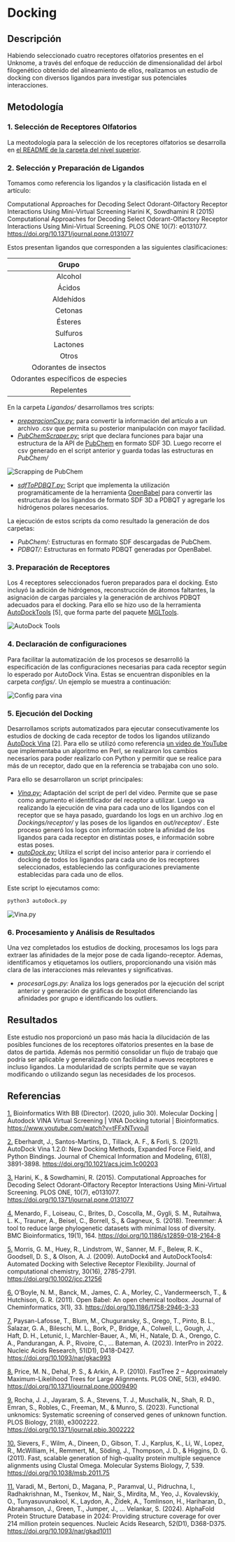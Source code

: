 # Docking
## Descripción
Habiendo seleccionado cuatro receptores olfatorios presentes en el Unknome, a través del enfoque de reducción de dimensionalidad del árbol filogenético obtenido del alineamiento de ellos, realizamos un estudio de docking con diversos ligandos para investigar sus potenciales interacciones.

## Metodología
### 1. Selección de Receptores Olfatorios
La meotodología para la selección de los receptores olfatorios se desarrolla en [el README de la carpeta del nivel superior](https://github.com/justog220/ABP-EB/tree/main/OlfatoryReceptors).

### 2. Selección y Preparación de Ligandos
Tomamos como referencia los ligandos y la clasificación listada en el artículo:

Computational Approaches for Decoding Select Odorant-Olfactory Receptor Interactions Using Mini-Virtual Screening Harini K, Sowdhamini R (2015) Computational Approaches for Decoding Select Odorant-Olfactory Receptor Interactions Using Mini-Virtual Screening. PLOS ONE 10(7): e0131077. https://doi.org/10.1371/journal.pone.0131077

Estos presentan ligandos que corresponden a las siguientes clasificaciones:


|Grupo|
|:---:|
|Alcohol|
|Ácidos|
|Aldehídos|
|Cetonas|
|Ésteres|
|Sulfuros|
|Lactones|
|Otros|
|Odorantes de insectos|
|Odorantes específicos de especies|
|Repelentes|

En la carpeta *Ligandos/* desarrollamos tres scripts:
- *[preparacionCsv.py:](https://github.com/justog220/ABP-EB/blob/main/OlfatoryReceptors/Docking/Ligandos/preparacionCsv.py)* para convertir la información del artículo a un archivo .csv que permita su posterior manipulación con mayor facilidad.
- *[PubChemScraper.py:](https://github.com/justog220/ABP-EB/blob/main/OlfatoryReceptors/Docking/Ligandos/PubChemScrapper.py)* sript que declara funciones para bajar una estructura de la API de [PubChem](https://pubchem.ncbi.nlm.nih.gov/) en formato SDF 3D. Luego recorre el csv generado en el script anterior y guarda todas las estructuras en *PubChem/*

![Scrapping de PubChem](../../imgs/pubchemScrapper.png)
- *[sdfToPDBQT.py:](https://github.com/justog220/ABP-EB/blob/main/OlfatoryReceptors/Docking/Ligandos/sdfToPDBQT.py)* Script que implementa la utilización programáticamente de la herramienta [OpenBabel](https://openbabel.org/index.html) para convertir las estructuras de los ligandos de formato SDF 3D a PDBQT y agregarle los hidrógenos polares necesarios.

La ejecución de estos scripts da como resultado la generación de dos carpetas:
- *PubChem/:* Estructuras en formato SDF descargadas de PubChem. <!-- TODO: agregar link a carpeta -->
- *PDBQT/:* Estructuras en formato PDBQT generadas por OpenBabel. <!-- TODO: agregar link a carpeta -->

### 3. Preparación de Receptores
Los 4 receptores seleccionados fueron preparados para el docking. Esto incluyó la adición de hidrógenos, reconstrucción de átomos faltantes, la asignación de cargas parciales y la generación de archivos PDBQT adecuados para el docking. Para ello se hizo uso de la herramienta [AutoDockTools](https://autodocksuite.scripps.edu/adt/) [5], que forma parte del paquete [MGLTools](https://ccsb.scripps.edu/mgltools/).

![AutoDock Tools](../../imgs/adt.png)


### 4. Declaración de configuraciones
Para facilitar la automatización de los procesos se desarrolló la especificación de las configuraciones necesarias para cada receptor según lo esperado por AutoDock Vina. Estas se encuentran disponibles en la carpeta *configs/*. Un ejemplo se muestra a continuación:
<!-- TODO: agregar link a carpeta --> 

![Config para vina](../../imgs/config.png)


### 5. Ejecución del Docking
Desarrollamos scripts automatizados para ejecutar consecutivamente los estudios de docking de cada receptor de todos los ligandos utilizando [AutoDock Vina](https://vina.scripps.edu/) [2]. Para ello se utilizó como referencia [un video de YouTube](https://www.youtube.com/watch?v=tFFxNTvvoJI) que implementaba un algoritmo en Perl, se realizaron los cambios necesarios para poder realizarlo con Python y permitir que se realice para más de un receptor, dado que en la referencia se trabajaba con uno solo.


Para ello se desarrollaron un script principales:
- *[Vina.py:](https://github.com/justog220/ABP-EB/blob/main/OlfatoryReceptors/Docking/Vina.py)* Adaptación del script de perl del video. Permite que se pase como argumento el identificador del receptor a utilizar. Luego va realizando la ejecución de vina para cada uno de los ligandos con el receptor que se haya pasado, guardando los logs en un archivo .log en *Dockings/receptor/* y las poses de los ligandos en *out/receptor/* . Este proceso generó los logs con información sobre la afinidad de los ligandos para cada receptor en distintas poses, e información sobre estas poses.
- [*autoDock.py:*](https://github.com/justog220/ABP-EB/blob/main/OlfatoryReceptors/Docking/autoDock.py) Utiliza el script del inciso anterior para ir corriendo el docking de todos los ligandos para cada uno de los receptores seleccionados, estableciendo las configuraciones previamente establecidas para cada uno de ellos.

Este script lo ejecutamos como:
```bash
python3 autoDock.py
```

![Vina.py](../../imgs/autodockexec.png)

### 6. Procesamiento y Análisis de Resultados
Una vez completados los estudios de docking, procesamos los logs para extraer las afinidades de la mejor pose de cada ligando-receptor. Ademas, identificamos y etiquetamos los outliers, proporcionando una visión más clara de las interacciones más relevantes y significativas.

- *procesarLogs.py:* Analiza los logs generados por la ejecución del script anterior y generación de gráficas de boxplot diferenciando las afinidades por grupo e identificando los outliers.

## Resultados
Este estudio nos proporcionó un paso más hacia la dilucidación de las posibles funciones de los receptores olfatorios presentes en la base de datos de partida. Además nos permitió consolidar un flujo de trabajo que podría ser aplicable y generalizado con facilidad a nuevos receptores e incluso ligandos. La modularidad de scripts permite que se vayan modificando o utilizando segun las necesidades de los procesos.

## Referencias
[1.][ref-1] Bioinformatics With BB (Director). (2020, julio 30). Molecular Docking  | Autodock VINA Virtual Screening  | VINA Docking tutorial | Bioinformatics. https://www.youtube.com/watch?v=tFFxNTvvoJI

[2.][ref-2] Eberhardt, J., Santos-Martins, D., Tillack, A. F., & Forli, S. (2021). AutoDock Vina 1.2.0: New Docking Methods, Expanded Force Field, and Python Bindings. Journal of Chemical Information and Modeling, 61(8), 3891-3898. https://doi.org/10.1021/acs.jcim.1c00203

[3.][ref-3] Harini, K., & Sowdhamini, R. (2015). Computational Approaches for Decoding Select Odorant-Olfactory Receptor Interactions Using Mini-Virtual Screening. PLOS ONE, 10(7), e0131077. https://doi.org/10.1371/journal.pone.0131077

[4.][ref-4] Menardo, F., Loiseau, C., Brites, D., Coscolla, M., Gygli, S. M., Rutaihwa, L. K., Trauner, A., Beisel, C., Borrell, S., & Gagneux, S. (2018). Treemmer: A tool to reduce large phylogenetic datasets with minimal loss of diversity. BMC Bioinformatics, 19(1), 164. https://doi.org/10.1186/s12859-018-2164-8

[5.][ref-5] Morris, G. M., Huey, R., Lindstrom, W., Sanner, M. F., Belew, R. K., Goodsell, D. S., & Olson, A. J. (2009). AutoDock4 and AutoDockTools4: Automated Docking with Selective Receptor Flexibility. Journal of computational chemistry, 30(16), 2785-2791. https://doi.org/10.1002/jcc.21256

[6.][ref-6] O’Boyle, N. M., Banck, M., James, C. A., Morley, C., Vandermeersch, T., & Hutchison, G. R. (2011). Open Babel: An open chemical toolbox. Journal of Cheminformatics, 3(1), 33. https://doi.org/10.1186/1758-2946-3-33

[7.][ref-7] Paysan-Lafosse, T., Blum, M., Chuguransky, S., Grego, T., Pinto, B. L., Salazar, G. A., Bileschi, M. L., Bork, P., Bridge, A., Colwell, L., Gough, J., Haft, D. H., Letunić, I., Marchler-Bauer, A., Mi, H., Natale, D. A., Orengo, C. A., Pandurangan, A. P., Rivoire, C., … Bateman, A. (2023). InterPro in 2022. Nucleic Acids Research, 51(D1), D418-D427. https://doi.org/10.1093/nar/gkac993

[8.][ref-8] Price, M. N., Dehal, P. S., & Arkin, A. P. (2010). FastTree 2 – Approximately Maximum-Likelihood Trees for Large Alignments. PLOS ONE, 5(3), e9490. https://doi.org/10.1371/journal.pone.0009490

[9.][ref-9] Rocha, J. J., Jayaram, S. A., Stevens, T. J., Muschalik, N., Shah, R. D., Emran, S., Robles, C., Freeman, M., & Munro, S. (2023). Functional unknomics: Systematic screening of conserved genes of unknown function. PLOS Biology, 21(8), e3002222. https://doi.org/10.1371/journal.pbio.3002222

[10.][ref-10] Sievers, F., Wilm, A., Dineen, D., Gibson, T. J., Karplus, K., Li, W., Lopez, R., McWilliam, H., Remmert, M., Söding, J., Thompson, J. D., & Higgins, D. G. (2011). Fast, scalable generation of high-quality protein multiple sequence alignments using Clustal Omega. Molecular Systems Biology, 7, 539. https://doi.org/10.1038/msb.2011.75

[11.][ref-11] Varadi, M., Bertoni, D., Magana, P., Paramval, U., Pidruchna, I., Radhakrishnan, M., Tsenkov, M., Nair, S., Mirdita, M., Yeo, J., Kovalevskiy, O., Tunyasuvunakool, K., Laydon, A., Žídek, A., Tomlinson, H., Hariharan, D., Abrahamson, J., Green, T., Jumper, J., … Velankar, S. (2024). AlphaFold Protein Structure Database in 2024: Providing structure coverage for over 214 million protein sequences. Nucleic Acids Research, 52(D1), D368-D375. https://doi.org/10.1093/nar/gkad1011

[ref-1]: #ref-1
[ref-2]: #ref-2
[ref-3]: #ref-3
[ref-4]: #ref-4
[ref-5]: #ref-5
[ref-6]: #ref-6
[ref-7]: #ref-7
[ref-8]: #ref-8
[ref-9]: #ref-9
[ref-10]: #ref-10
[ref-11]: #ref-11